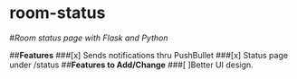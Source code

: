 # room-status
#*Room status page with Flask and Python*


##**Features**
###[x] Sends notifications thru PushBullet
###[x] Status page under /status
##**Features to Add/Change**
###[ ]Better UI design.</h6>

